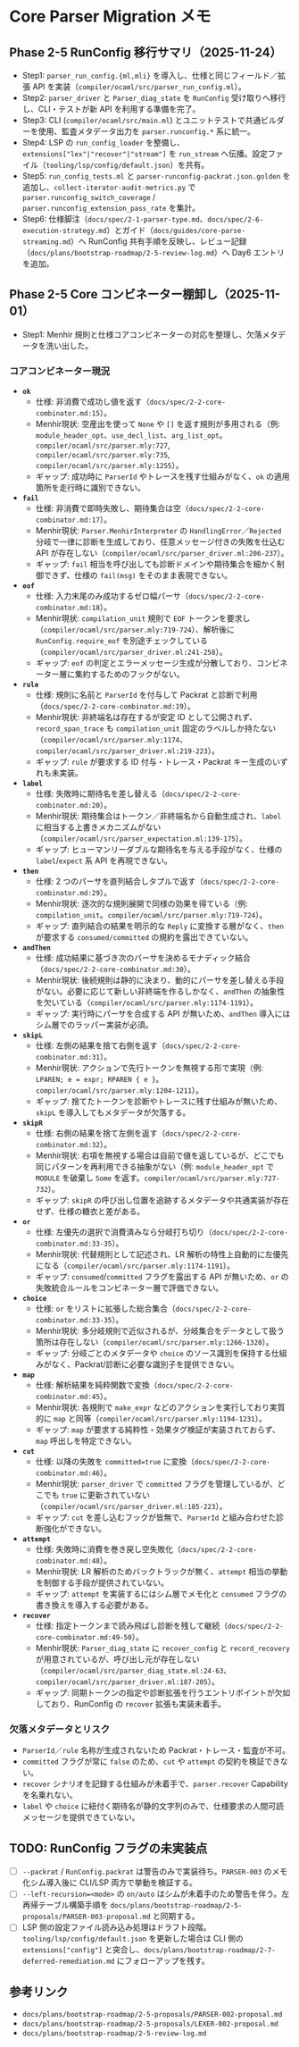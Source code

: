 # Core Parser Migration メモ

## Phase 2-5 RunConfig 移行サマリ（2025-11-24）
- Step1: `parser_run_config.{ml,mli}` を導入し、仕様と同じフィールド／拡張 API を実装（`compiler/ocaml/src/parser_run_config.ml`）。
- Step2: `parser_driver` と `Parser_diag_state` を `RunConfig` 受け取りへ移行し、CLI・テストが新 API を利用する準備を完了。
- Step3: CLI (`compiler/ocaml/src/main.ml`) とユニットテストで共通ビルダーを使用、監査メタデータ出力を `parser.runconfig.*` 系に統一。
- Step4: LSP の `run_config_loader` を整備し、`extensions["lex"|"recover"|"stream"]` を `run_stream` へ伝播。設定ファイル（`tooling/lsp/config/default.json`）を共有。
- Step5: `run_config_tests.ml` と `parser-runconfig-packrat.json.golden` を追加し、`collect-iterator-audit-metrics.py` で `parser.runconfig_switch_coverage` / `parser.runconfig_extension_pass_rate` を集計。
- Step6: 仕様脚注（`docs/spec/2-1-parser-type.md`、`docs/spec/2-6-execution-strategy.md`）とガイド（`docs/guides/core-parse-streaming.md`）へ RunConfig 共有手順を反映し、レビュー記録（`docs/plans/bootstrap-roadmap/2-5-review-log.md`）へ Day6 エントリを追加。

## Phase 2-5 Core コンビネーター棚卸し（2025-11-01）
- Step1: Menhir 規則と仕様コアコンビネーターの対応を整理し、欠落メタデータを洗い出した。

### コアコンビネーター現況
- **`ok`**  
  - 仕様: 非消費で成功し値を返す（`docs/spec/2-2-core-combinator.md:15`）。  
  - Menhir現状: 空産出を使って `None` や `[]` を返す規則が多用される（例: `module_header_opt`、`use_decl_list`、`arg_list_opt`。`compiler/ocaml/src/parser.mly:727`, `compiler/ocaml/src/parser.mly:735`, `compiler/ocaml/src/parser.mly:1255`）。  
  - ギャップ: 成功時に `ParserId` やトレースを残す仕組みがなく、`ok` の適用箇所を走行時に識別できない。
- **`fail`**  
  - 仕様: 非消費で即時失敗し、期待集合は空（`docs/spec/2-2-core-combinator.md:17`）。  
  - Menhir現状: `Parser.MenhirInterpreter` の `HandlingError`／`Rejected` 分岐で一律に診断を生成しており、任意メッセージ付きの失敗を仕込む API が存在しない（`compiler/ocaml/src/parser_driver.ml:206-237`）。  
  - ギャップ: `fail` 相当を呼び出しても診断ドメインや期待集合を細かく制御できず、仕様の `fail(msg)` をそのまま表現できない。
- **`eof`**  
  - 仕様: 入力末尾のみ成功するゼロ幅パーサ（`docs/spec/2-2-core-combinator.md:18`）。  
  - Menhir現状: `compilation_unit` 規則で `EOF` トークンを要求し（`compiler/ocaml/src/parser.mly:719-724`）、解析後に `RunConfig.require_eof` を別途チェックしている（`compiler/ocaml/src/parser_driver.ml:241-258`）。  
  - ギャップ: `eof` の判定とエラーメッセージ生成が分散しており、コンビネーター層に集約するためのフックがない。
- **`rule`**  
  - 仕様: 規則に名前と `ParserId` を付与して Packrat と診断で利用（`docs/spec/2-2-core-combinator.md:19`）。  
  - Menhir現状: 非終端名は存在するが安定 ID として公開されず、`record_span_trace` も `compilation_unit` 固定のラベルしか持たない（`compiler/ocaml/src/parser.mly:1174`、`compiler/ocaml/src/parser_driver.ml:219-223`）。  
  - ギャップ: `rule` が要求する ID 付与・トレース・Packrat キー生成のいずれも未実装。
- **`label`**  
  - 仕様: 失敗時に期待名を差し替える（`docs/spec/2-2-core-combinator.md:20`）。  
  - Menhir現状: 期待集合はトークン／非終端名から自動生成され、`label` に相当する上書きメカニズムがない（`compiler/ocaml/src/parser_expectation.ml:139-175`）。  
  - ギャップ: ヒューマンリーダブルな期待名を与える手段がなく、仕様の `label`/`expect` 系 API を再現できない。
- **`then`**  
  - 仕様: 2 つのパーサを直列結合しタプルで返す（`docs/spec/2-2-core-combinator.md:29`）。  
  - Menhir現状: 逐次的な規則展開で同様の効果を得ている（例: `compilation_unit`。`compiler/ocaml/src/parser.mly:719-724`）。  
  - ギャップ: 直列結合の結果を明示的な `Reply` に変換する層がなく、`then` が要求する `consumed/committed` の規約を露出できていない。
- **`andThen`**  
  - 仕様: 成功結果に基づき次のパーサを決めるモナディック結合（`docs/spec/2-2-core-combinator.md:30`）。  
  - Menhir現状: 後続規則は静的に決まり、動的にパーサを差し替える手段がない。必要に応じて新しい非終端を作るしかなく、`andThen` の抽象性を欠いている（`compiler/ocaml/src/parser.mly:1174-1191`）。  
  - ギャップ: 実行時にパーサを合成する API が無いため、`andThen` 導入にはシム層でのラッパー実装が必須。
- **`skipL`**  
  - 仕様: 左側の結果を捨て右側を返す（`docs/spec/2-2-core-combinator.md:31`）。  
  - Menhir現状: アクションで先行トークンを無視する形で実現（例: `LPAREN; e = expr; RPAREN { e }`。`compiler/ocaml/src/parser.mly:1204-1211`）。  
  - ギャップ: 捨てたトークンを診断やトレースに残す仕組みが無いため、`skipL` を導入してもメタデータが欠落する。
- **`skipR`**  
  - 仕様: 右側の結果を捨て左側を返す（`docs/spec/2-2-core-combinator.md:32`）。  
  - Menhir現状: 右項を無視する場合は自前で値を返しているが、どこでも同じパターンを再利用できる抽象がない（例: `module_header_opt` で `MODULE` を破棄し `Some` を返す。`compiler/ocaml/src/parser.mly:727-732`）。  
  - ギャップ: `skipR` の呼び出し位置を追跡するメタデータや共通実装が存在せず、仕様の糖衣と差がある。
- **`or`**  
  - 仕様: 左優先の選択で消費済みなら分岐打ち切り（`docs/spec/2-2-core-combinator.md:33-35`）。  
  - Menhir現状: 代替規則として記述され、LR 解析の特性上自動的に左優先になる（`compiler/ocaml/src/parser.mly:1174-1191`）。  
  - ギャップ: `consumed`/`committed` フラグを露出する API が無いため、`or` の失敗統合ルールをコンビネーター層で評価できない。
- **`choice`**  
  - 仕様: `or` をリストに拡張した総合集合（`docs/spec/2-2-core-combinator.md:33-35`）。  
  - Menhir現状: 多分岐規則で近似されるが、分岐集合をデータとして扱う箇所は存在しない（`compiler/ocaml/src/parser.mly:1266-1320`）。  
  - ギャップ: 分岐ごとのメタデータや `choice` のソース識別を保持する仕組みがなく、Packrat/診断に必要な識別子を提供できない。
- **`map`**  
  - 仕様: 解析結果を純粋関数で変換（`docs/spec/2-2-core-combinator.md:45`）。  
  - Menhir現状: 各規則で `make_expr` などのアクションを実行しており実質的に `map` と同等（`compiler/ocaml/src/parser.mly:1194-1231`）。  
  - ギャップ: `map` が要求する純粋性・効果タグ検証が実装されておらず、`map` 呼出しを特定できない。
- **`cut`**  
  - 仕様: 以降の失敗を `committed=true` に変換（`docs/spec/2-2-core-combinator.md:46`）。  
  - Menhir現状: `parser_driver` で `committed` フラグを管理しているが、どこでも `true` に更新されていない（`compiler/ocaml/src/parser_driver.ml:185-223`）。  
  - ギャップ: `cut` を差し込むフックが皆無で、`ParserId` と組み合わせた診断強化ができない。
- **`attempt`**  
  - 仕様: 失敗時に消費を巻き戻し空失敗化（`docs/spec/2-2-core-combinator.md:48`）。  
  - Menhir現状: LR 解析のためバックトラックが無く、`attempt` 相当の挙動を制御する手段が提供されていない。  
  - ギャップ: `attempt` を実装するにはシム層でメモ化と `consumed` フラグの書き換えを導入する必要がある。
- **`recover`**  
  - 仕様: 指定トークンまで読み飛ばし診断を残して継続（`docs/spec/2-2-core-combinator.md:49-50`）。  
  - Menhir現状: `Parser_diag_state` に `recover_config` と `record_recovery` が用意されているが、呼び出し元が存在しない（`compiler/ocaml/src/parser_diag_state.ml:24-63`、`compiler/ocaml/src/parser_driver.ml:187-205`）。  
  - ギャップ: 同期トークンの指定や診断拡張を行うエントリポイントが欠如しており、RunConfig の `recover` 拡張も実装未着手。

### 欠落メタデータとリスク
- `ParserId`／`rule` 名称が生成されないため Packrat・トレース・監査が不可。  
- `committed` フラグが常に `false` のため、`cut` や `attempt` の契約を検証できない。  
- `recover` シナリオを記録する仕組みが未着手で、`parser.recover` Capability を名乗れない。  
- `label` や `choice` に紐付く期待名が静的文字列のみで、仕様要求の人間可読メッセージを提供できていない。


## TODO: RunConfig フラグの未実装点
- [ ] `--packrat` / `RunConfig.packrat` は警告のみで実装待ち。`PARSER-003` のメモ化シム導入後に CLI/LSP 両方で挙動を検証する。
- [ ] `--left-recursion=<mode>` の `on/auto` はシムが未着手のため警告を伴う。左再帰テーブル構築手順を `docs/plans/bootstrap-roadmap/2-5-proposals/PARSER-003-proposal.md` と同期する。
- [ ] LSP 側の設定ファイル読み込み処理はドラフト段階。`tooling/lsp/config/default.json` を更新した場合は CLI 側の `extensions["config"]` と突合し、`docs/plans/bootstrap-roadmap/2-7-deferred-remediation.md` にフォローアップを残す。

## 参考リンク
- `docs/plans/bootstrap-roadmap/2-5-proposals/PARSER-002-proposal.md`
- `docs/plans/bootstrap-roadmap/2-5-proposals/LEXER-002-proposal.md`
- `docs/plans/bootstrap-roadmap/2-5-review-log.md`
